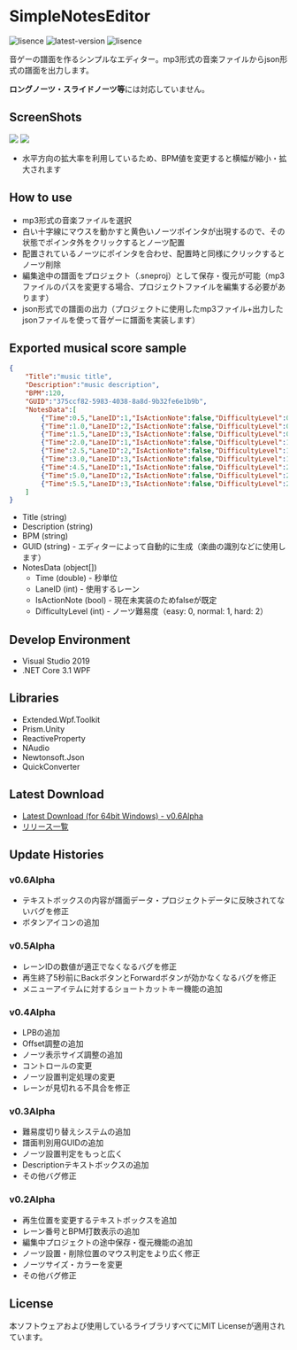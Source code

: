 # SimpleNotesEditor
![lisence](https://img.shields.io/github/license/Zakki0925224/SNE)
![latest-version](https://img.shields.io/github/v/release/Zakki0925224/SNE?include_prereleases)
![lisence](https://img.shields.io/github/downloads/Zakki0925224/SNE/total)

音ゲーの譜面を作るシンプルなエディター。mp3形式の音楽ファイルからjson形式の譜面を出力します。

**ロングノーツ・スライドノーツ等**には対応していません。

## ScreenShots
![](https://user-images.githubusercontent.com/49384910/134484873-7642c493-ecfe-42d4-8ec8-145936c5b31d.png)
![](https://user-images.githubusercontent.com/49384910/134484960-0bb23b40-a121-4c0e-8a1d-3a7cecb4f04d.png)
* 水平方向の拡大率を利用しているため、BPM値を変更すると横幅が縮小・拡大されます

## How to use
* mp3形式の音楽ファイルを選択
* 白い十字線にマウスを動かすと黄色いノーツポインタが出現するので、その状態でポインタ外をクリックするとノーツ配置
* 配置されているノーツにポインタを合わせ、配置時と同様にクリックするとノーツ削除
* 編集途中の譜面をプロジェクト（.sneproj）として保存・復元が可能（mp3ファイルのパスを変更する場合、プロジェクトファイルを編集する必要があります）
* json形式での譜面の出力（プロジェクトに使用したmp3ファイル+出力したjsonファイルを使って音ゲーに譜面を実装します）

## Exported musical score sample
```json
{
    "Title":"music title",
    "Description":"music description",
    "BPM":120,
    "GUID":"375ccf82-5983-4038-8a8d-9b32fe6e1b9b",
    "NotesData":[
        {"Time":0.5,"LaneID":1,"IsActionNote":false,"DifficultyLevel":0},
        {"Time":1.0,"LaneID":2,"IsActionNote":false,"DifficultyLevel":0},
        {"Time":1.5,"LaneID":3,"IsActionNote":false,"DifficultyLevel":0},
        {"Time":2.0,"LaneID":1,"IsActionNote":false,"DifficultyLevel":1},
        {"Time":2.5,"LaneID":2,"IsActionNote":false,"DifficultyLevel":1},
        {"Time":3.0,"LaneID":3,"IsActionNote":false,"DifficultyLevel":1},
        {"Time":4.5,"LaneID":1,"IsActionNote":false,"DifficultyLevel":2},
        {"Time":5.0,"LaneID":2,"IsActionNote":false,"DifficultyLevel":2},
        {"Time":5.5,"LaneID":3,"IsActionNote":false,"DifficultyLevel":2}
    ]
}
```

* Title (string)
* Description (string)
* BPM (string)
* GUID (string) - エディターによって自動的に生成（楽曲の識別などに使用します）
* NotesData (object[])
    * Time (double) - 秒単位
    * LaneID (int) - 使用するレーン
    * IsActionNote (bool) - 現在未実装のためfalseが既定
    * DifficultyLevel (int) - ノーツ難易度（easy: 0, normal: 1, hard: 2）

## Develop Environment
* Visual Studio 2019
* .NET Core 3.1 WPF

## Libraries
* Extended.Wpf.Toolkit
* Prism.Unity
* ReactiveProperty
* NAudio
* Newtonsoft.Json
* QuickConverter

## Latest Download
* [Latest Download (for 64bit Windows) - v0.6Alpha](https://github.com/Zakki0925224/SNE/releases/download/v0.6Alpha/SNE.zip)
* [リリース一覧](https://github.com/Zakki0925224/SNE/releases)

## Update Histories
### v0.6Alpha
* テキストボックスの内容が譜面データ・プロジェクトデータに反映されてないバグを修正
* ボタンアイコンの追加
### v0.5Alpha
* レーンIDの数値が適正でなくなるバグを修正
* 再生終了5秒前にBackボタンとForwardボタンが効かなくなるバグを修正
* メニューアイテムに対するショートカットキー機能の追加
### v0.4Alpha
* LPBの追加
* Offset調整の追加
* ノーツ表示サイズ調整の追加
* コントロールの変更
* ノーツ設置判定処理の変更
* レーンが見切れる不具合を修正
### v0.3Alpha
* 難易度切り替えシステムの追加
* 譜面判別用GUIDの追加
* ノーツ設置判定をもっと広く
* Descriptionテキストボックスの追加
* その他バグ修正
### v0.2Alpha
* 再生位置を変更するテキストボックスを追加
* レーン番号とBPM打数表示の追加
* 編集中プロジェクトの途中保存・復元機能の追加
* ノーツ設置・削除位置のマウス判定をより広く修正
* ノーツサイズ・カラーを変更
* その他バグ修正
## License
本ソフトウェアおよび使用しているライブラリすべてにMIT Licenseが適用されています。
